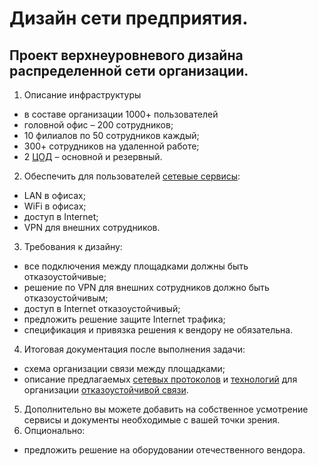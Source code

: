 # Дизайн сети предприятия.

## Проект верхнеуровневого дизайна распределенной сети организации.

1. Описание инфраструктуры
- в составе организации 1000+ пользователей
- головной офис – 200 сотрудников;
- 10 филиалов по 50 сотрудников каждый;
- 300+ сотрудников на удаленной работе;
- 2 [ЦОД](https://github.com/zakharovnpa/project-network-design/tree/create-0.0.1/Data%20center) – основной и резервный.

2. Обеспечить для пользователей [сетевые сервисы](https://github.com/zakharovnpa/project-network-design/tree/create-0.0.1/LAN#%D0%BE%D0%BF%D0%B8%D1%81%D0%B0%D0%BD%D0%B8%D0%B5-%D0%BB%D0%BE%D0%BA%D0%B0%D0%BB%D1%8C%D0%BD%D0%BE%D0%B9-%D1%81%D0%B5%D1%82%D0%B8): 
- LAN в офисах;
- WiFi в офисах;
- доступ в Internet;
- VPN для внешних сотрудников.

3. Требования к дизайну: 
- все подключения между площадками должны быть отказоустойчивые;
- решение по VPN для внешних сотрудников должно быть отказоустойчивым;
- доступ в Internet отказоустойчивый;
- предложить решение защите Internet трафика;
- спецификация и привязка решения к вендору не обязательна.

4. Итоговая документация после выполнения задачи:
- схема организации связи между площадками;
- описание предлагаемых [сетевых протоколов](https://github.com/zakharovnpa/project-network-design/tree/create-0.0.1/Protocols) и [технологий](https://github.com/zakharovnpa/project-network-design/blob/create-0.0.1/LAN/README.md#%D1%82%D0%B5%D1%85%D0%BD%D0%BE%D0%BB%D0%BE%D0%B3%D0%B8%D0%B8) для организации [отказоустойчивой связи](https://github.com/zakharovnpa/project-network-design/blob/create-0.0.1/LAN/README.md#%D0%BE%D0%B1%D0%B5%D1%81%D0%BF%D0%B5%D1%87%D0%B5%D0%BD%D0%B8%D0%B5-%D0%BE%D1%82%D0%BA%D0%B0%D0%B7%D0%BE%D1%83%D1%81%D1%82%D0%BE%D0%B9%D1%87%D0%B8%D0%B2%D0%BE%D1%81%D1%82%D0%B8).
5. Дополнительно вы можете добавить на собственное усмотрение сервисы и документы необходимые с вашей точки зрения.
6. Опционально:
- предложить решение на оборудовании отечественного вендора.
